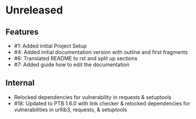 # Unreleased

## Features

* #1: Added initial Project Setup
* #4: Added initial documentation version with outline and first fragments
* #6: Translated README to rst and split up sections
* #7: Added guide how to edit the documentation

## Internal

* Relocked dependencies for vulnerability in requests & setuptools
* #18: Updated to PTB 1.6.0 with link checker & relocked dependencies for vulnerabilities in urllib3, requests, & setuptools
